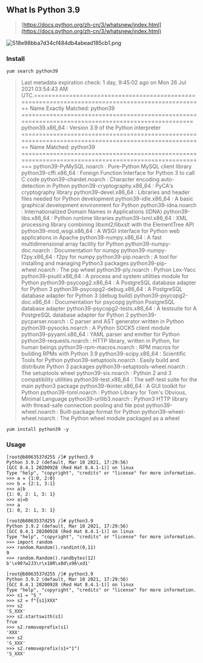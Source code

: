 ## What Is Python 3.9
> [https://docs.python.org/zh-cn/3/whatsnew/index.html](https://docs.python.org/zh-cn/3/whatsnew/index.html)

![518e98bba7d34cf484db4abead185cb1.png](https://cdn.nlark.com/yuque/0/2021/png/2666308/1627392398448-2a66845d-e24b-4b3e-8248-5b7d1b6f9f84.png#clientId=uedaa37bd-63a9-4&from=ui&id=u99d99afa&margin=%5Bobject%20Object%5D&name=518e98bba7d34cf484db4abead185cb1.png&originHeight=608&originWidth=1080&originalType=binary&ratio=1&size=137209&status=done&style=none&taskId=u34e195e2-5fcf-4c29-8720-559f9d38754)
### Install
```shell
yum search python39
```
> Last metadata expiration check: 1 day, 9:45:02 ago on Mon 26 Jul 2021 03:54:43 AM UTC.================================================================================================== Name Exactly Matched: python39 ===================================================================================================
> python39.x86_64 : Version 3.9 of the Python interpreter
> ====================================================================================================== Name Matched: python39 =======================================================================================================
> python39-PyMySQL.noarch : Pure-Python MySQL client library
> python39-cffi.x86_64 : Foreign Function Interface for Python 3 to call C code
> python39-chardet.noarch : Character encoding auto-detection in Python
> python39-cryptography.x86_64 : PyCA's cryptography library
> python39-devel.x86_64 : Libraries and header files needed for Python development
> python39-idle.x86_64 : A basic graphical development environment for Python
> python39-idna.noarch : Internationalized Domain Names in Applications (IDNA)
> python39-libs.x86_64 : Python runtime libraries
> python39-lxml.x86_64 : XML processing library combining libxml2/libxslt with the ElementTree API
> python39-mod_wsgi.x86_64 : A WSGI interface for Python web applications in Apache
> python39-numpy.x86_64 : A fast multidimensional array facility for Python
> python39-numpy-doc.noarch : Documentation for numpy
> python39-numpy-f2py.x86_64 : f2py for numpy
> python39-pip.noarch : A tool for installing and managing Python3 packages
> python39-pip-wheel.noarch : The pip wheel
> python39-ply.noarch : Python Lex-Yacc
> python39-psutil.x86_64 : A process and system utilities module for Python
> python39-psycopg2.x86_64 : A PostgreSQL database adapter for Python 3
> python39-psycopg2-debug.x86_64 : A PostgreSQL database adapter for Python 3 (debug build)
> python39-psycopg2-doc.x86_64 : Documentation for psycopg python PostgreSQL database adapter
> python39-psycopg2-tests.x86_64 : A testsuite for A PostgreSQL database adapter for Python 2
> python39-pycparser.noarch : C parser and AST generator written in Python
> python39-pysocks.noarch : A Python SOCKS client module
> python39-pyyaml.x86_64 : YAML parser and emitter for Python
> python39-requests.noarch : HTTP library, written in Python, for human beings
> python39-rpm-macros.noarch : RPM macros for building RPMs with Python 3.9
> python39-scipy.x86_64 : Scientific Tools for Python
> python39-setuptools.noarch : Easily build and distribute Python 3 packages
> python39-setuptools-wheel.noarch : The setuptools wheel
> python39-six.noarch : Python 2 and 3 compatibility utilities
> python39-test.x86_64 : The self-test suite for the main python3 package
> python39-tkinter.x86_64 : A GUI toolkit for Python
> python39-toml.noarch : Python Library for Tom's Obvious, Minimal Language
> python39-urllib3.noarch : Python3 HTTP library with thread-safe connection pooling and file post
> python39-wheel.noarch : Built-package format for Python
> python39-wheel-wheel.noarch : The Python wheel module packaged as a wheel

```shell
yum install python39 -y
```
### Usage
```shell
[root@b8063537d255 /]# python3.9
Python 3.9.2 (default, Mar 10 2021, 17:29:56) 
[GCC 8.4.1 20200928 (Red Hat 8.4.1-1)] on linux
Type "help", "copyright", "credits" or "license" for more information.
>>> a = {1:0, 2:0}
>>> b = {2:1, 3:1}
>>> a|b
{1: 0, 2: 1, 3: 1}
>>> a|=b
>>> a
{1: 0, 2: 1, 3: 1}
```
```shell
[root@b8063537d255 /]# python3.9
Python 3.9.2 (default, Mar 10 2021, 17:29:56) 
[GCC 8.4.1 20200928 (Red Hat 8.4.1-1)] on linux
Type "help", "copyright", "credits" or "license" for more information.
>>> import random
>>> random.Random().randint(0,11)
9
>>> random.Random().randbytes(12)
b'\x90?w2J3\r\x18R\x8d\x96\xd1'
```
```shell
[root@b8063537d255 /]# python3.9
Python 3.9.2 (default, Mar 10 2021, 17:29:56) 
[GCC 8.4.1 20200928 (Red Hat 8.4.1-1)] on linux
Type "help", "copyright", "credits" or "license" for more information.
>>> s1 = "S_"
>>> s2 = f"{s1}XXX"
>>> s2
'S_XXX'
>>> s2.startswith(s1)
True      
>>> s2.removeprefix(s1)
'XXX'
>>> s2
'S_XXX'
>>> s2.removeprefix(s1+"1")
'S_XXX'
```
